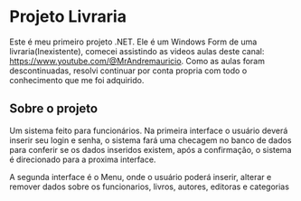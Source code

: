 
# Projeto Livraria
Este é meu primeiro projeto .NET. Ele é um Windows Form de uma livraria(Inexistente), comecei assistindo as videos aulas deste canal: https://www.youtube.com/@MrAndremauricio. Como as aulas foram descontinuadas, resolvi continuar por conta propria com todo o conhecimento que me foi adquirido.

## Sobre o projeto
Um sistema feito para funcionários. Na primeira interface o usuário deverá inserir seu login e senha, o sistema fará uma checagem no banco de dados para conferir se os dados inseridos existem, após a confirmação, o sistema é direcionado para a proxima interface.

A segunda interface é o Menu, onde o usuário poderá inserir, alterar e remover dados sobre os funcionarios, livros, autores, editoras e categorias


